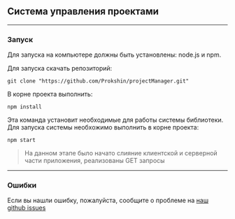 ## Система управления проектами

---

### Запуск

Для запуска на компьютере должны быть установлены: node.js и npm.

Для запуска скачать репозиторий:

    git clone "https://github.com/Prokshin/projectManager.git"

В корне проекта выполнить:

    npm install

Эта команда установит необходимые для работы системы библиотеки.  
Для запуска системы необхожимо выполнить в корне проекта:

    npm start

> На данном этапе было начато слияние клиентской и серверной части приложения, реализованы GET запросы

---

### Ошибки

Если вы нашли ошибку, пожалуйста, сообщите о проблеме на [наш github issues](https://github.com/Prokshin/projectManager/issues)
